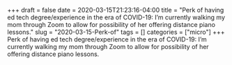 +++draft = falsedate = 2020-03-15T21:23:16-04:00title = "Perk of having ed tech degree/experience in the era of COVID-19: I’m currently walking my mom through Zoom to allow for possibility of her offering distance piano lessons."slug = "2020-03-15-Perk-of"tags = []categories = ["micro"]+++Perk of having ed tech degree/experience in the era of COVID-19: I’m currently walking my mom through Zoom to allow for possibility of her offering distance piano lessons.